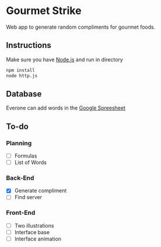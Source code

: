 # Gourmet Strike

Web app to generate random compliments for gourmet foods.

## Instructions

Make sure you have [Node.js](http://nodejs.org/) and run in directory

```sh
npm install
node http.js
```

## Database

Everone can add words in the [Google Spreesheet](https://docs.google.com/spreadsheets/d/1C3lg4GdS5DGnnpCWP1KHf6FHxLuM1lR44w_AAfKXdZ4/edit?usp=sharing)

## To-do

### Planning
- [ ] Formulas
- [ ] List of Words

### Back-End

- [x] Generate compliment
- [ ] Find server

### Front-End
- [ ] Two illustrations
- [ ] Interface base
- [ ] Interface animation
